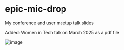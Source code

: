 # epic-mic-drop
My conference  and user meetup talk slides

Added: Women in Tech talk on March 2025 as a pdf file

![image](https://github.com/user-attachments/assets/8f9c0f0a-9619-43f9-8c5a-48f78579ad1d)
